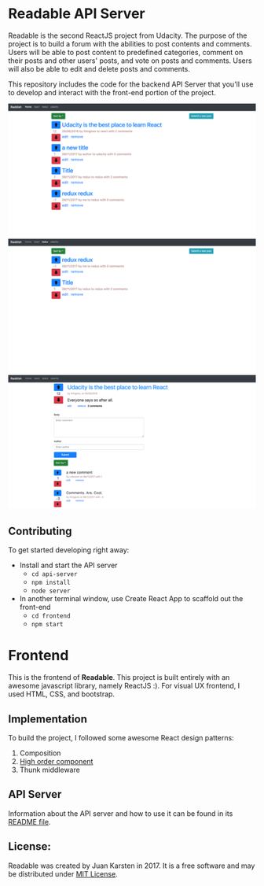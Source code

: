 # Readable API Server

Readable is the second ReactJS project from Udacity. The purpose of the project is to build a forum with the abilities to post contents and comments. Users will be able to post content to predefined categories, comment on their posts and other users' posts, and vote on posts and comments. Users will also be able to edit and delete posts and comments.

This repository includes the code for the backend API Server that you'll use to develop and interact with the front-end portion of the project.

<img src="images/home.png" />
<img src="images/category.png" />
<img src="images/post detail.png" />

## Contributing

To get started developing right away:

* Install and start the API server
    - `cd api-server`
    - `npm install`
    - `node server`
* In another terminal window, use Create React App to scaffold out the front-end
    - `cd frontend`
    - `npm start`

# Frontend

This is the frontend of <b>Readable</b>. This project is built entirely with an awesome javascript library, namely ReactJS :). For visual UX frontend, I used HTML, CSS, and bootstrap.


## Implementation
To build the project, I followed some awesome React design patterns:
1. Composition
2. <a href="https://www.youtube.com/watch?v=YaZg8wg39QQ">High order component</a>
3. Thunk middleware



## API Server

Information about the API server and how to use it can be found in its [README file](api-server/README.md).

## License:

Readable  was created by Juan Karsten in 2017. It is a free software and may be distributed under <a  href="https://opensource.org/licenses/MIT">MIT License</a>.
